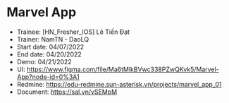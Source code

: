 # Marvel App
+ Trainee: [HN_Fresher_IOS] Lê Tiến Đạt 
+ Trainer: NamTN - DaoLQ
+ Start date: 04/07/2022
+ End date: 04/20/2022
+ Demo: 04/21/2022
+ UI: https://www.figma.com/file/Ma6tMlkBVwc338PZwQKvk5/Marvel-App?node-id=0%3A1
+ Redmine: https://edu-redmine.sun-asterisk.vn/projects/marvel_app_01
+ Document: https://sal.vn/vSEMpM
